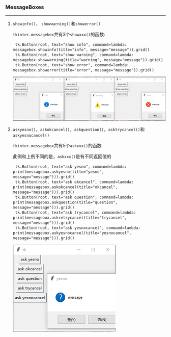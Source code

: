 ### MessageBoxes

------------------------------
1. `showinfo()`， `showwarning()`和`showerror()`

    `tkinter.messagebox`共有3个`showxxx()`的函数:

        tk.Button(root, text="show info", command=lambda: messagebox.showinfo(title="info", message="message")).grid()
        tk.Button(root, text="show warning", command=lambda: messagebox.showwarning(title="warning", message="message")).grid()
        tk.Button(root, text="show error", command=lambda: messagebox.showerror(title="error", message="message")).grid()
    
    ![](static/b265af430fa5d22ccf02cf9cd7949dc3.png)
    
2. `askyesno()`，`askokcancel()`，`askquestion()`，`asktrycancel()`和`askyesnocancel()`

    `tkinter.messagebox`共有5个`askxxx()`的函数
    
    此例和上例不同的是，`askxxx()`是有不同返回值的

        tk.Button(root, text="ask yesno", command=lambda: print(messagebox.askyesno(title="yesno", message="message"))).grid()
        tk.Button(root, text="ask okcancel", command=lambda: print(messagebox.askokcancel(title="okcancel", message="message"))).grid()
        tk.Button(root, text="ask question", command=lambda: print(messagebox.askquestion(title="question", message="message"))).grid()
        tk.Button(root, text="ask trycancel", command=lambda: print(messagebox.askretrycancel(title="trycancel", message="message"))).grid()
        tk.Button(root, text="ask yesnocancel", command=lambda: print(messagebox.askyesnocancel(title="yesnocancel", message="message"))).grid()

    ![](static/e0e04697003b26f43c71a1fe1354c988.png)
